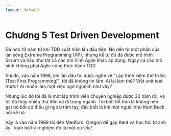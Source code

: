 ```yaml
---
layout: default
---
```


# Chương 5 Test Driven Development

Đã hơn 10 năm từ khi TDD xuất hiện lần đầu tiên. Nó đến từ một phần của làn sóng Extreme Programming (XP), nhưng kể từ đó đã được mô hình Scrum và hầu như tất cả các mô hình Agile khác áp dụng. Ngay cá các mô hình không phải Agile cũng thực hành TDD.

Khi đó, vào năm 1998, khi lần đầu tôi được nghe về "Lập trình kiếm thử trước (Test First Programming)", tôi đã không tin lắm. Ai lại làm thế? Viết unit test _trước_? Ai muốn làm một việc ngờ nghệch như vậy?

Nhưng lúc đó tôi đã là một lập trình viên chuyên nghiệp được 30 năm rồi, và tôi đã thấy nhiều thứ đến và đi trong ngành. Tôi biết tốt hơn là không nên gạt bỏ bất cứ điều gì ngoài tầm tay, đặc biết là khi một người như Kent Beck nói về nó.

Vậy là vào năm 1999 tôi đến Medford, Oregon để gặp Kent và học hỏi từ anh ấy. Toàn bộ trải nghiệm đó là một cú sốc!
